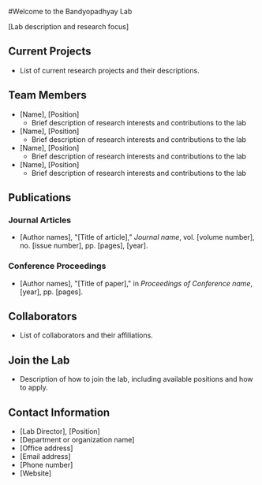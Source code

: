 #Welcome to the Bandyopadhyay Lab

[Lab description and research focus]

## Current Projects
- List of current research projects and their descriptions.
## Team Members
- [Name], [Position]
  - Brief description of research interests and contributions to the lab
- [Name], [Position]
  - Brief description of research interests and contributions to the lab
- [Name], [Position]
  - Brief description of research interests and contributions to the lab
- [Name], [Position]
  - Brief description of research interests and contributions to the lab
## Publications
### Journal Articles
- [Author names], "[Title of article]," *Journal name*, vol. [volume number], no. [issue number], pp. [pages], [year].
### Conference Proceedings
- [Author names], "[Title of paper]," in *Proceedings of Conference name*, [year], pp. [pages].
## Collaborators
- List of collaborators and their affiliations.
## Join the Lab
- Description of how to join the lab, including available positions and how to apply.
## Contact Information
- [Lab Director], [Position]
- [Department or organization name]
- [Office address]
- [Email address]
- [Phone number]
- [Website]
